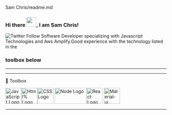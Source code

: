  Sam Chris/readme.md

### Hi there <img src="https://raw.githubusercontent.com/MartinHeinz/MartinHeinz/master/wave.gif" width="30px">, I am Sam Chris!
![Twitter Follow](https://img.shields.io/twitter/follow/React_samscript?color=success&style=for-the-badge)
Software Developer specializing with Javascript Technologies and Aws Amplify.Good experience with the technology listed in the 
### toolbox below
---
---

🧰 Toolbox

<img src="https://cdn.worldvectorlogo.com/logos/javascript.svg" alt="JavaScript Logo" width="50" height="50"/><img src="https://cdn.worldvectorlogo.com/logos/html5.svg" alt="Html% Logo" idth="50" height="50"/><img src="https://cdn.worldvectorlogo.com/logos/css3.svg" alt="CSS Logo" width="50" height="50"/> <img src="https://cdn.worldvectorlogo.com/logos/nodejs.svg" alt="Node Logo"  width="100" height="50"/><img src="https://cdn.worldvectorlogo.com/logos/react-2.svg" alt="React Logo"  width="50" height="50"/>
<img src="https://cdn.worldvectorlogo.com/logos/material-ui-1.svg" alt="Material-ui Logo" width="50" height="50"/>




---

<!--
**samcesa45/samcesa45** is a ✨ _special_ ✨ repository because its `README.md` (this file) appears on your GitHub profile.

Here are some ideas to get you started:

- 🔭 I’m currently working on ...
- 🌱 I’m currently learning ...
- 👯 I’m looking to collaborate on ...
- 🤔 I’m looking for help with ...
- 💬 Ask me about ...
- 📫 How to reach me: ...
- 😄 Pronouns: ...
- ⚡ Fun fact: ...
-->
